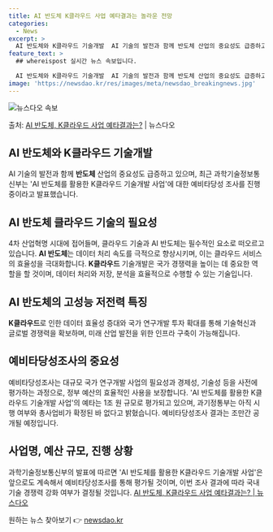 ```yaml
---
title: AI 반도체 K클라우드 사업 예타결과는 놀라운 전망
categories:
  - News
excerpt: >
  AI 반도체와 K클라우드 기술개발  AI 기술의 발전과 함께 반도체 산업의 중요성도 급증하고 있습니다. 최근…
feature_text: >
  ## whereispost 실시간 뉴스 속보입니다.

  AI 반도체와 K클라우드 기술개발  AI 기술의 발전과 함께 반도체 산업의 중요성도 급증하고 있습니다. 최근…
image: 'https://newsdao.kr/res/images/meta/newsdao_breakingnews.jpg'
---
```


![뉴스다오 속보](https://newsdao.kr/res/images/meta/newsdao_breakingnews.jpg)

<p>출처: <a href="https://newsdao.kr/4371" rel="dofollow">AI 반도체, K클라우드 사업 예타결과는?</a> | 뉴스다오</p>

<h2 data-ke-size="size26">AI 반도체와 K클라우드 기술개발</h2>
AI 기술의 발전과 함께 <b>반도체</b> 산업의 중요성도 급증하고 있으며, 최근 과학기술정보통신부는 'AI 반도체를 활용한 K클라우드 기술개발 사업'에 대한 예비타당성 조사를 진행 중이라고 발표했습니다.

<h2 data-ke-size="size24">AI 반도체 클라우드 기술의 필요성</h2>
4차 산업혁명 시대에 접어들며, 클라우드 기술과 AI 반도체는 필수적인 요소로 떠오르고 있습니다. <b>AI 반도체</b>는 데이터 처리 속도를 극적으로 향상시키며, 이는 클라우드 서비스의 효율성을 극대화합니다. <b>K클라우드</b> 기술개발은 국가 경쟁력을 높이는 데 중요한 역할을 할 것이며, 데이터 처리와 저장, 분석을 효율적으로 수행할 수 있는 기술입니다.

<h2 data-ke-size="size24">AI 반도체의 고성능 저전력 특징</h2>
<b>K클라우드</b>로 인한 데이터 효율성 증대와 국가 연구개발 투자 확대를 통해 기술혁신과 글로벌 경쟁력을 확보하며, 미래 산업 발전을 위한 인프라 구축이 가능해집니다.

<h2 data-ke-size="size24">예비타당성조사의 중요성</h2>
예비타당성조사는 대규모 국가 연구개발 사업의 필요성과 경제성, 기술성 등을 사전에 평가하는 과정으로, 정부 예산의 효율적인 사용을 보장합니다. 'AI 반도체를 활용한 K클라우드 기술개발 사업'의 예타는 1조 원 규모로 평가되고 있으며, 과기정통부는 아직 시행 여부와 총사업비가 확정된 바 없다고 밝혔습니다. 예비타당성조사 결과는 조만간 공개될 예정입니다.

<h2 data-ke-size="size24">사업명, 예산 규모, 진행 상황</h2>
과학기술정보통신부의 발표에 따르면 'AI 반도체를 활용한 K클라우드 기술개발 사업'은 앞으로도 계속해서 예비타당성조사를 통해 평가될 것이며, 이번 조사 결과에 따라 국내 기술 경쟁력 강화 여부가 결정될 것입니다. <a href="https://newsdao.kr/4371">AI 반도체, K클라우드 사업 예타결과는? | 뉴스다오</a> 

원하는 뉴스 찾아보기 👉 <a href="https://newsdao.kr" rel="dofollow">newsdao.kr</a>


